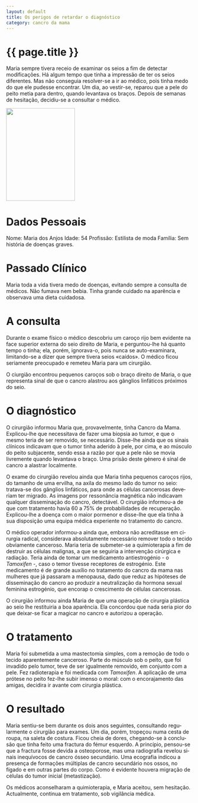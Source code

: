 ```yaml
---
layout: default
title: Os perigos de retardar o diagnóstico
category: cancro da mama
---
```


# {{ page.title }}

Maria sempre tivera receio de examinar os seios a fim de detectar modificações. Há algum tempo que tinha a impressão de ter os seios diferentes. Mas não conseguia resolver-se a ir ao médico, pois tinha medo do que ele pudesse encontrar. Um dia, ao vestir-se, reparou que a pele do peito metia para dentro, quando levantava os braços. Depois de semanas de hesitação, decidiu-se a consultar o médico.

<img class="alignleft size-full wp-image-122" style="margin-right: 20px;" title="casos-clinicos_2" src="http://www.cancrodamama.com/assets/2011/06/casos-clinicos_2.jpg" alt="" width="186" height="250" />
<h1>Dados Pessoais</h1>
Nome: Maria dos Anjos
Idade: 54
Profissão: Estilista de moda
Família: Sem história de doenças graves.
<h1>Passado Clínico</h1>
Maria toda a vida tivera medo de doenças, evitando sempre a consulta de médicos. Não fumava nem bebia. Tinha grande cuidado na aparência e observava uma dieta cuidadosa.
<h1>A consulta</h1>
Durante o exame físico o médico desco­briu um caroço rijo bem evidente na fa­ce superior externa do seio direito de Maria, e perguntou-lhe há quanto tempo o tinha; ela, porém, ignorava-o, pois nunca se auto-examinara, limitan­do-se a dizer que sempre tivera seios «caídos». O médico ficou seriamente preocupado e remeteu Maria para um cirurgião.

O ciurgião encontrou pequenos caroços sob o braço direito de Maria, o que representa sinal de que o cancro alastrou aos gânglios linfáticos próximos do seio.
<h1>O diagnóstico</h1>
O cirurgião informou Maria que, provavelmente, tinha Cancro da Mama. Explicou-lhe que necessitava de fazer uma biopsia ao tumor, e que o mesmo teria de ser removido, se necessário. Disse-lhe ainda que os sinais clínicos in­dicavam que o tumor tinha aderido à pele, por cima, e ao músculo do peito subjacente, sendo essa a razão por que a pele não se movia livremente quando le­vantava o braço. Uma prisão deste gé­nero é sinal de cancro a alastrar local­mente.

O exame do cirurgião revelou ainda que Maria tinha pequenos caroços rijos, do tamanho de uma ervilha, na axila do mesmo lado do tumor no seio: tratava-se dos gânglios linfáticos, para onde as células cancerosas deve­riam ter migrado. As imagens por res­sonância magnética não indicavam qualquer disseminação do cancro, de­tectável. O cirurgião informou-a de que com tratamento havia 60 a 75% de probabili­dades de recuperação. Explicou-lhe a doença com o maior pormenor e disse­-lhe que ela tinha à sua disposição uma equipa médica experiente no tratamento do cancro.

O médico operador informou-a ain­da que, embora não acreditasse em ci­rurgia radical, considerava absoluta­mente necessário remover todo o teci­do obviamente canceroso. Maria teria de submeter-se a quimioterapia a fim de destruir as células malignas, a que se seguiria a intervenção cirúrgica e radiação. Teria ainda de tomar um medicamento antiestrogénio - o <em>Tamoxifen</em> -, caso o temor tivesse recep­tores de estrogénio. Este medicamento é de grande auxílio no tratamento do cancro da mama nas mulheres que já passaram a menopausa, dado que re­duz as hipóteses de disseminação do cancro ao produzir a neutralização da hormona sexual feminina estrogénio, que encorap o crescimento de células cancerosas.

O cirurgião informou ainda Maria de que uma operação de cirurgia plástica ao seio lhe restituiria a boa aparência. Ela concordou que nada se­ria pior do que deixar-se ficar a magi­car no cancro e autorizou a operação.
<h1>O tratamento</h1>
Maria foi submetida a uma mas­tectomia simples, com a remoção de todo o tecido aparentemente cancero­so. Parte do músculo sob o peito, que foi invadido pelo tumor, teve de ser igualmente removido, em conjunto com a pele. Fez radioterapia e foi me­dicada com <em>Tamoxifen</em>. A aplicação de uma prótese no peito fez-lhe subir imenso o moral: com o encorajamento das amigas, decidira ir avante com cirurgia plástica.
<h1>O resultado</h1>
Maria sentiu-se bem durante os dois anos seguintes, consultando regu­larmente o cirurgião para exames. Um dia, porém, tropeçou numa cesta de roupa, na saleta de costura. Ficou cheia de dores, chegando-se à conclu­são que tinha feito uma fractura do fé­mur esquerdo. A princípio, pensou-se que a fractura fosse devida a osteopo­rose, mas uma radiografia revelou si­nais inequívocos de cancro ósseo se­cundário. Uma ecografia indicou a presença de formações múltiplas de cancro secundário nos ossos, no fígado e em outras partes do corpo. Como é evidente houvera migração de células do tumor inicial (metastização).

Os médicos aconselharam a quimio­terapia, e Maria aceitou, sem hesita­ção. Actualmente, continua em trata­mento, sob vigilância médica.